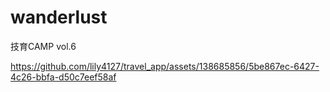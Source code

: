 # wanderlust

技育CAMP vol.6



https://github.com/lily4127/travel_app/assets/138685856/5be867ec-6427-4c26-bbfa-d50c7eef58af

